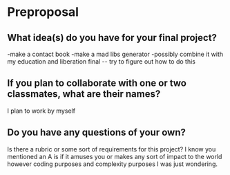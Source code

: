 # Preproposal

## What idea(s) do you have for your final project?

-make a contact book
-make a mad libs generator
-possibly combine it with my education and liberation final -- try to figure out how to do this

## If you plan to collaborate with one or two classmates, what are their names?

I plan to work by myself

## Do you have any questions of your own?

Is there a rubric or some sort of requirements for this project? I know you mentioned an A is if it amuses you or makes any sort of impact to the world however coding purposes and complexity purposes I was just wondering.
